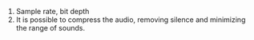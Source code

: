 1) Sample rate, bit depth
2) It is possible to compress the audio, removing silence and minimizing the range of sounds.